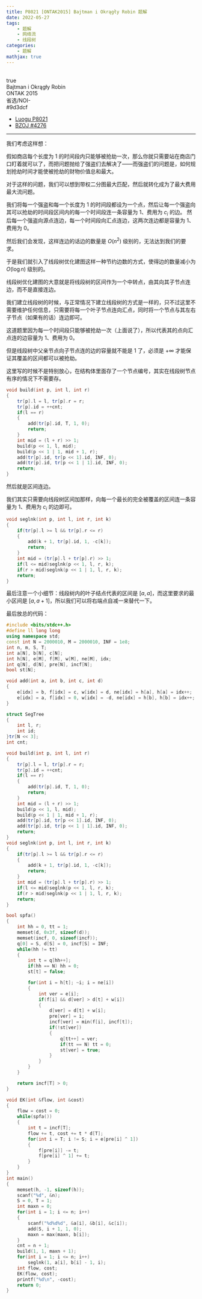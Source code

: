 ```yaml
---
title: P8021 [ONTAK2015] Bajtman i Okrągły Robin 题解
date: 2022-05-27
tags:
	- 题解
	- 网络流
	- 线段树
categories:
	- 题解
mathjax: true
---
```

<br>
<!-- more -->
<div id="problem-card-vis">true</div>
<div id="problem-info-name">Bajtman i Okrągły Robin</div>
<div id="problem-info-from">ONTAK 2015</div>
<div id="problem-info-difficulty">省选/NOI-</div>
<div id="problem-info-color">#9d3dcf</div>
<div id="problem-info-submit"><ul><li><a href="https://www.luogu.com.cn/problem/P8021">Luogu P8021</a></li><li><a href="https://darkbzoj.cc/problem/4276">BZOJ #4276</a></li></ul></div>

----

我们考虑这样想：

假如商店每个长度为 1 的时间段内只能够被抢劫一次，那么你就只需要站在商店门口盯着就可以了，而把问题抛给了强盗们去解决了——而强盗们的问题是，如何规划抢劫时间才能使被抢劫的财物价值总和最大。

对于这样的问题，我们可以想到带权二分图最大匹配，然后就转化成为了最大费用最大流问题。

我们将每一个强盗和每一个长度为 1 的时间段都设为一个点，然后让每一个强盗向其可以抢劫的时间段区间内的每一个时间段连一条容量为 1、费用为 $c_i$ 的边。
然后每一个强盗向源点连边，每一个时间段向汇点连边，这两次连边都是容量为 1、费用为 0。

然后我们会发现，这样连边的话边的数量是 $O(n^2)$ 级别的，无法达到我们的要求。

于是我们就引入了线段树优化建图这样一种节约边数的方式，使得边的数量减小为 $O(\log{n})$ 级别的。

线段树优化建图的大意就是将线段树的区间作为一个中转点，由其向其子节点连边，而不是直接连边。

我们建立线段树的时候，与正常情况下建立线段树的方式是一样的，只不过这里不需要维护任何信息，只需要将每一个叶子节点连向汇点，同时将一个节点与其左右子节点（如果有的话）连边即可。

这道题里因为每一个时间段只能够被抢劫一次（上面说了），所以代表其的点向汇点连的边容量为 1、费用为 0。

但是线段树中父亲节点向子节点连的边的容量就不能是 1 了，必须是 $+\infty$ 才能保证其覆盖的区间都可以被抢劫。

这里写的时候不是特别放心，在结构体里面存了一个节点编号，其实在线段树节点有序的情况下不需要存。

``` cpp
void build(int p, int l, int r)
{
	tr[p].l = l, tr[p].r = r;
	tr[p].id = ++cnt;
	if(l == r)
	{
		add(tr[p].id, T, 1, 0);
		return;
	}
	int mid = (l + r) >> 1;
	build(p << 1, l, mid);
	build(p << 1 | 1, mid + 1, r);
	add(tr[p].id, tr[p << 1].id, INF, 0);
	add(tr[p].id, tr[p << 1 | 1].id, INF, 0);
	return;
}
```

然后就是区间连边。

我们其实只需要向线段树区间加那样，向每一个最长的完全被覆盖的区间连一条容量为 1、费用为 $c_i$ 的边即可。

``` cpp
void seglnk(int p, int l, int r, int k)
{
	if(tr[p].l >= l && tr[p].r <= r)
	{
		add(k + 1, tr[p].id, 1, -c[k]);
		return;
	}
	int mid = (tr[p].l + tr[p].r) >> 1;
	if(l <= mid)seglnk(p << 1, l, r, k);
	if(r > mid)seglnk(p << 1 | 1, l, r, k);
	return;
}
```

最后注意一个小细节：线段树内的叶子结点代表的区间是 $[a,a]$，而这里要求的最小区间是 $[a,a+1]$，所以我们可以将右端点自减一来替代一下。

最后放总的代码：

``` cpp
#include <bits/stdc++.h>
#define ll long long
using namespace std;
const int N = 2000010, M = 2000010, INF = 1e8;
int n, m, S, T;
int a[N], b[N], c[N];
int h[N], e[M], f[M], w[M], ne[M], idx;
int q[N], d[N], pre[N], incf[N];
bool st[N];

void add(int a, int b, int c, int d)
{
	e[idx] = b, f[idx] = c, w[idx] = d, ne[idx] = h[a], h[a] = idx++;
	e[idx] = a, f[idx] = 0, w[idx] = -d, ne[idx] = h[b], h[b] = idx++;
}

struct SegTree
{
	int l, r;
	int id;
}tr[N << 3];
int cnt;

void build(int p, int l, int r)
{
	tr[p].l = l, tr[p].r = r;
	tr[p].id = ++cnt;
	if(l == r)
	{
		add(tr[p].id, T, 1, 0);
		return;
	}
	int mid = (l + r) >> 1;
	build(p << 1, l, mid);
	build(p << 1 | 1, mid + 1, r);
	add(tr[p].id, tr[p << 1].id, INF, 0);
	add(tr[p].id, tr[p << 1 | 1].id, INF, 0);
	return;
}
void seglnk(int p, int l, int r, int k)
{
	if(tr[p].l >= l && tr[p].r <= r)
	{
		add(k + 1, tr[p].id, 1, -c[k]);
		return;
	}
	int mid = (tr[p].l + tr[p].r) >> 1;
	if(l <= mid)seglnk(p << 1, l, r, k);
	if(r > mid)seglnk(p << 1 | 1, l, r, k);
	return;
}

bool spfa()
{
	int hh = 0, tt = 1;
	memset(d, 0x3f, sizeof(d));
	memset(incf, 0, sizeof(incf));
	q[0] = S, d[S] = 0, incf[S] = INF;
	while(hh != tt)
	{
		int t = q[hh++];
		if(hh == N) hh = 0;
		st[t] = false;

		for(int i = h[t]; ~i; i = ne[i])
		{
			int ver = e[i];
			if(f[i] && d[ver] > d[t] + w[i])
			{
				d[ver] = d[t] + w[i];
				pre[ver] = i;
				incf[ver] = min(f[i], incf[t]);
				if(!st[ver])
				{
					q[tt++] = ver;
					if(tt == N) tt = 0;
					st[ver] = true;
				}
			}
		}
	}

	return incf[T] > 0;
}

void EK(int &flow, int &cost)
{
	flow = cost = 0;
	while(spfa())
	{
		int t = incf[T];
		flow += t, cost += t * d[T];
		for(int i = T; i != S; i = e[pre[i] ^ 1])
		{
			f[pre[i]] -= t;
			f[pre[i] ^ 1] += t;
		}
	}
}
int main()
{
	memset(h, -1, sizeof(h));
	scanf("%d", &n);
	S = 0, T = 1;
	int maxn = 0;
	for(int i = 1; i <= n; i++)
	{
		scanf("%d%d%d", &a[i], &b[i], &c[i]);
		add(S, i + 1, 1, 0);
		maxn = max(maxn, b[i]);
	}
	cnt = n + 1;
	build(1, 1, maxn + 1);
	for(int i = 1; i <= n; i++)
		seglnk(1, a[i], b[i] - 1, i);
	int flow, cost;
	EK(flow, cost);
	printf("%d\n", -cost);
	return 0;
}
```

